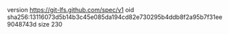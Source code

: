 version https://git-lfs.github.com/spec/v1
oid sha256:13116073d5b14b3c45e085da194cd82e730295b4ddb8f2a95b7f31ee9048743d
size 230
